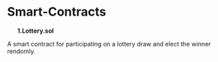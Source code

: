 # Smart-Contracts
<b><ul>1.Lottery.sol</ul></b>
<p>A smart contract for participating on a lottery draw and elect the winner rendomly.</p>
